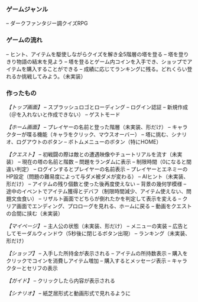 ### ゲームジャンル
– ダークファンタジー調クイズRPG

### ゲームの流れ
– ヒント、アイテムを駆使しながらクイズを解き全5階層の塔を登る
– 塔を登りきり物語の結末を見よう
– 塔を登るとゲーム内コインを入手でき、ショップでアイテムを購入することができる
– 成績に応じてランキングに残る。どれくらい登れるか挑戦してみよう。（未実装）

### 作ったもの
*【トップ画面】*
– スプラッシュロゴとローディング
– ログイン認証
– 新規作成（＠を入れないと作成できない）
– ゲストモード

*【ホーム画面】*
– プレイヤーの名前と登った階層（未実装、形だけ）
– キャラクターが喋る機能（キャラをクリック、マウスオーバー）
– 塔に挑む、シナリオ、ログアウトのボタン
– ボトムメニューのボタン（特にHOME）

*【クエスト】*
– 初戦闘の際は敵との遭遇映像やチュートリアルを流す（未実装）
– 現在の塔の名前と階数
– 問題をランダムに表示
– 制限時間（0になると間違い判定）
– ログインするとプレイヤーの名前表示
– プレイヤーとエネミーのHP設定（問題の難易度によって与ダメ被ダメが変わる）
– AIヒント（未実装、形だけ）
– アイテムの残り個数と使った後再度使えない
– 背景の幾何学模様
– 途中のイベントでアイテム獲得とデバフ（制限時間減少、アイテム使えない、問題文虫食い）
– リザルト画面でどちらが倒れたかを判定して表示を変える
– クリア画面でエンディング、プロローグを見れる、ホームに戻る
– 動画をクエストの合間に挟む（未実装）


*【マイページ】*
– 主人公の状態（未実装、形だけ）
– メニューの実装
– 広告としてモーダルウィンドウ（5秒後に閉じるボタン出現）
– ランキング（未実装、形だけ）

*【ショップ】*
– 入手した所持金が表示される
– アイテムの所持数表示
– 購入をクリックでコインを消費しアイテム増加
– 購入するとメッセージ表示
– キャラクターとセリフの表示


*【ガイド】*
– クリックしたら内容が表示される

*【シナリオ】*
– 紙芝居形式と動画形式で見れるように







